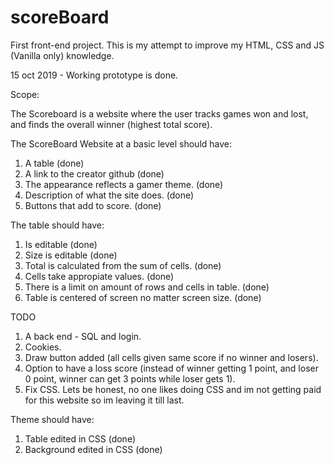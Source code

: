 # scoreBoard
First front-end project. This is my attempt to improve my HTML, CSS and JS (Vanilla only) knowledge.

15 oct 2019 - Working prototype is done.

Scope:

The Scoreboard is a website where the user tracks games won and lost, and finds the overall winner (highest total score). 

The ScoreBoard Website at a basic level should have:
1. A table (done)
2. A link to the creator github (done)
3. The appearance reflects a gamer theme. (done)
4. Description of what the site does. (done)
5. Buttons that add to score. (done)

The table should have:
1. Is editable (done)
2. Size is editable (done)
3. Total is calculated from the sum of cells. (done)
4. Cells take appropiate values. (done)
5. There is a limit on amount of rows and cells in table. (done)
6. Table is centered of screen no matter screen size. (done) 

TODO
1. A back end - SQL and login.
2. Cookies.
3. Draw button added (all cells given same score if no winner and losers).
4. Option to have a loss score (instead of winner getting 1 point, and loser 0 point, winner can get 3 points while loser gets 1).
5. Fix CSS. Lets be honest, no one likes doing CSS and im not getting paid for this website so im leaving it till last. 

Theme should have:
1. Table edited in CSS (done)
2. Background edited in CSS (done)

